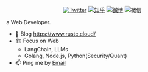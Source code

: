 <p align="center">
	<a href="https://img.shields.io/twitter/follow/ycjcl?label=Twitter&style=social"><img src="https://img.shields.io/twitter/follow/ycjcl?label=Twitter&style=social" alt="Twitter"></a>
	<a href="https://www.zhihu.com/people/ycjcl"><img src="https://img.shields.io/badge/知乎--_.svg?style=social&logo=zhihu" alt="知乎"></a>
	<a href="https://weibo.com/u/3125367857"><img src="https://img.shields.io/badge/Weibo--_.svg?style=social&logo=sina-weibo" alt="微博"></a>
	<span><img src="https://img.shields.io/badge/kylinJCL--_.svg?style=social&logo=wechat" alt="微信"></span>	
</p>


a Web Developer.

- 🎨 Blog https://www.rustc.cloud/
- 🏗 Focus on Web
  - LangChain, LLMs
  - Golang, Node.js, Python(Security/Quant)
- 📫 Ping me by [Email](mailto:chaolinjin@gmail.com)
